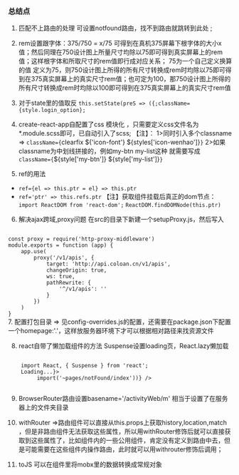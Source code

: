 ### 总结点
1. 匹配不上路由的处理 可设置notfound路由，找不到路由就跳转到此处 ;
2. rem设置跟字体：375/750 = x/75 可得到在真机375屏幕下根字体的大小x值；然后同理在750设计图上所量尺寸均除以75即可得到真实屏幕上的rem值；这样根字体和所取尺寸的rem值即行成对应关系；
75为一个自己定义换算的值 定义为75，则750设计图上所得的所有尺寸转换成rem时均除以75即可得到在375真实屏幕上的真实尺寸rem值；也可定为100，那750设计图上所得的所有尺寸转换成rem时均除以100即可得到在375真实屏幕上的真实尺寸rem值
3. 对于state里的值取反  `this.setState(preS => ({;className={style.login_option};`
4. create-react-app自配置了css 模块化 ，只需要定义css文件名为*.module.scss即可，已自动引入了scss;
【注】：
1>同时引入多个classname =>  `className={`clearfix ${'icon-font'} ${styles['icon-wenhao']}`}`
2>如果classname为中划线拼接的，例如my-btn my-list这种 就需要写成 `className={`${style['my-btn']} ${style['my-list']}`}`

5. ref的用法
* `ref={el => this.ptr = el} => this.ptr`
* `ref='ptr' => this.refs.ptr`
【注】获取组件挂载后真正的dom节点：
`import ReactDOM from 'react-dom';`
`ReactDOM.findDOMNode(this.ptr)`

6. 解决ajax跨域,proxy问题 在src的目录下新建一个setupProxy.js，然后写入
<code>
const proxy = require('http-proxy-middleware')
module.exports = function (app) {
    app.use(
        proxy('/v1/apis', {
            target: 'http://api.coloan.cn/v1/apis',
            changeOrigin: true,
            ws: true,
            pathRewrite: {
                '^/v1/apis': ''
            }
        })
    )
}
</code>
7. 配置打包目录 => 见config-overrides.js的配置，还需要在package.json下配置一个homepage:'.'，这样放服务器环境下才可以根据相对路径来找资源文件

8. react自带了懒加载组件的方法 Suspense设置loading页，React.lazy懒加载
<code>
    import React, { Suspense } from 'react';
    <Suspense fallback={<div style={{ display: 'flex', justifyContent: 'center', alignItems: 'center' }}>Loading...</div>}>
        <Route component={React.lazy(() => import('~pages/notFound/index'))} />
    </Suspense>
</code>

9. BrowserRouter路由设置basename='/activityWeb/m' 相当于设置了在服务器上的文件夹目录

10. withRouter =>路由组件可以直接从this.props上获取history,location,match ，但是非路由组件无法获取这些属性，所以用withRouter修饰后就可以直接获取到这些属性了，比如组件内的一些公用组件，肯定没有定义到路由中去，但是可能需要在这些组件内操作路由，此时就可以用withrouter修饰后调用；

11. toJS 可以在组件里将mobx里的数据转换成常规对象